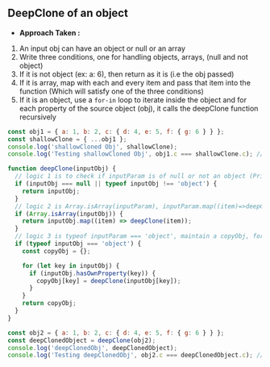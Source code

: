 ## DeepClone of an object

- <strong>Approach Taken :</strong>

1. An input obj can have an object or null or an array
2. Write three conditions, one for handling objects, arrays, (null and not object)
3. If it is not object (ex: a: 6), then return as it is (i.e the obj passed)
4. If it is array, map with each and every item and pass that item into the function (Which will satisfy one of the three conditions)
5. If it is an object, use a `for-in` loop to iterate inside the object and for each property of the source object (obj), it calls the deepClone function recursively

```js
const obj1 = { a: 1, b: 2, c: { d: 4, e: 5, f: { g: 6 } } };
const shallowClone = { ...obj1 };
console.log('shallowCloned Obj', shallowClone);
console.log('Testing shallowCloned Obj', obj1.c === shallowClone.c); //true, because it doesn't apply to the nested objects

function deepClone(inputObj) {
  // logic 1 is to check if inputParam is of null or not an object (Primitives and null)
  if (inputObj === null || typeof inputObj !== 'object') {
    return inputObj;
  }
  // logic 2 is Array.isArray(inputParam), inputParam.map((item)=>deepClone(item))
  if (Array.isArray(inputObj)) {
    return inputObj.map((item) => deepClone(item));
  }
  // logic 3 is typeof inputParam === 'object', maintain a copyObj, for in loop on inputParam and check if inputParam.hasOwnProperty(key) then copyObj[key] = deepClone(inputParam[key])
  if (typeof inputObj === 'object') {
    const copyObj = {};

    for (let key in inputObj) {
      if (inputObj.hasOwnProperty(key)) {
        copyObj[key] = deepClone(inputObj[key]);
      }
    }
    return copyObj;
  }
}

const obj2 = { a: 1, b: 2, c: { d: 4, e: 5, f: { g: 6 } } };
const deepClonedObject = deepClone(obj2);
console.log('deepClonedObj', deepClonedObject);
console.log('Testing deepClonedObj', obj2.c === deepClonedObject.c); //false, because references are not same
```
